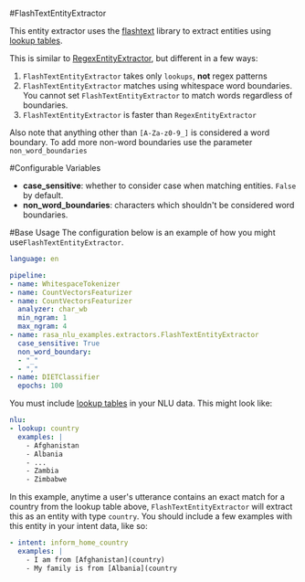 #FlashTextEntityExtractor

This entity extractor uses the [flashtext](https://flashtext.readthedocs.io/en/latest/) library
to extract entities using [lookup tables](https://rasa.com/docs/rasa/nlu-training-data#lookup-tables).

This is similar to [RegexEntityExtractor](https://rasa.com/docs/rasa/components#regexentityextractor), but
different in a few ways:
1. `FlashTextEntityExtractor` takes only `lookups`, **not** regex patterns
2. `FlashTextEntityExtractor` matches using whitespace word boundaries. You cannot set `FlashTextEntityExtractor`
to match words regardless of boundaries.
3. `FlashTextEntityExtractor` is faster than `RegexEntityExtractor`

Also note that anything other than `[A-Za-z0-9_]` is considered a word boundary. To add more non-word boundaries
use the parameter `non_word_boundaries`

#Configurable Variables
- **case_sensitive**: whether to consider case when matching entities. `False` by default.
- **non_word_boundaries**: characters which shouldn't be considered word boundaries.

#Base Usage
The configuration below is an example of how you might use`FlashTextEntityExtractor`.
```yaml
language: en

pipeline:
- name: WhitespaceTokenizer
- name: CountVectorsFeaturizer
- name: CountVectorsFeaturizer
  analyzer: char_wb
  min_ngram: 1
  max_ngram: 4
- name: rasa_nlu_examples.extractors.FlashTextEntityExtractor
  case_sensitive: True
  non_word_boundary:
  - "_"
  - ","
- name: DIETClassifier
  epochs: 100
```
You must include [lookup tables](https://rasa.com/docs/rasa/nlu-training-data#lookup-tables) in your NLU data. This
might look like:
```yaml
nlu:
- lookup: country
  examples: |
    - Afghanistan
    - Albania
    - ...
    - Zambia
    - Zimbabwe
```
In this example, anytime a user's utterance contains an exact match for a country from the lookup table above,
`FlashTextEntityExtractor` will extract this as an entity with type `country`. You should include a few examples with
this entity in your intent data, like so:

```yaml
- intent: inform_home_country
  examples: |
    - I am from [Afghanistan](country)
    - My family is from [Albania](country
```
